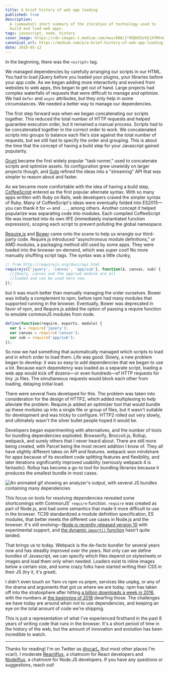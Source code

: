 ```yaml
---
title: A brief history of web app loading
published: true
description:
  A (somewhat) short summary of the iteration of technology used to
  build and load web apps.
tags: javascript, node, history
cover_image: https://cdn-images-1.medium.com/max/800/1*9EBHIOzhE1XfMYoKz1JcsQ.gif
canonical_url: https://medium.com/p/a-brief-history-of-web-app-loading-ab8409e48812
date: 2018-05-12
---
```


In the beginning, there was the `<script>` tag.

We managed dependencies by carefully arranging our scripts in our HTML.
You had to load jQuery before you loaded your plugins, your libraries
before your app code. As we began adding more interactivity and evolved
from websites to web apps, this began to get out of hand. Large projects
had complex waterfalls of requests that were difficult to manage and
optimize. We had `defer` and `async` attributes, but they only help in
some circumstances. We needed a better way to manage our dependencies.

The first step forward was when we began concatenating our scripts
together. This reduced the total number of HTTP requests and helped
guarantee execution order, but it remained a manual process. Scripts had
to be concatenated together in the correct order to work. We
concatenated scripts into groups to balance each file's size against the
total number of requests, but we still had to specify the order and
grouping. This is about the time that the concept of having a build step
for your Javascript gained popularity.

[Grunt](https://gruntjs.com/) became the first widely popular "task
runner," used to concatenate scripts and optimize assets. Its
configuration grew unwieldy on larger projects though, and
[Gulp](https://gulpjs.com/) refined the ideas into a "streaming" API
that was simpler to reason about and faster.

As we became more comfortable with the idea of having a build step,
[CoffeeScript](https://coffeescript.org/) entered as the first popular
alternate syntax. With so many apps written with Ruby on Rails, web
developers craved the simpler syntax of Ruby. Many of CoffeeScript's
ideas were eventually folded into ES2015—you can thank it for `=>` and
`...`, among others. Another concept it helped popularize was separating
code into modules. Each compiled CoffeeScript file was inserted into its
own IIFE (immediately instantiated function expression), scoping each
script to prevent polluting the global namespace.

[Require.js](https://requirejs.org/) and [Bower](https://bower.io/) came
onto the scene to help us wrangle our third-party code. Require.js
introduced "asynchronous module definitions," or AMD modules, a
packaging method still used by some apps. They were loaded into the
browser on-demand, which was super cool! No more manually shuffling
script tags. The syntax was a little clunky,

```js
// from http://requirejs.org/docs/api.html
requirejs(['jquery', 'canvas', 'app/sub'], function($, canvas, sub) {
  //jQuery, canvas and the app/sub module are all
  //loaded and can be used here now.
});
```

but it was much better than manually managing the order ourselves. Bower
was initially a complement to npm, before npm had many modules that
supported running in the browser. Eventually, Bower was deprecated in
favor of npm, and Require.js added the option of passing a require
function to emulate commonJS modules from node.

```js
define(function(require, exports, module) {
  var $ = require('jquery');
  var canvas = require('canvas');
  var sub = require('app/sub');
});
```

So now we had something that automatically managed which scripts to load
and in which order to load them. Life was good. Slowly, a new problem
began to develop: it was so easy to add dependencies that we began to
use a lot. Because each dependency was loaded as a separate script,
loading a web app would kick off dozens— or even hundreds—of HTTP
requests for tiny .js files. The simultaneous requests would block each
other from loading, delaying initial load.

There were several fixes developed for this. The problem was taken into
consideration for the design of HTTP2, which added multiplexing to help
alleviate the problem. Require.js added an optimizer tool that would
bundle up these modules up into a single file or group of files, but it
wasn't suitable for development and was tricky to configure. HTTP2
rolled out very slowly, and ultimately wasn't the silver bullet people
hoped it would be.

Developers began experimenting with alternatives, and the number of
tools for bundling dependencies exploded. Browserify, Broccoli.js,
Rollup, webpack, and surely others that I never heard about. There are
still more being created, with Parcel being the most recent addition I
know of. They all have slightly different takes on API and features.
webpack won mindshare for apps because of its excellent code splitting
features and flexibility, and later iterations significantly improved
usability (seriously webpack 4 is fantastic). Rollup has become a go-to
tool for bundling libraries because it produces the smallest bundle in
most cases.

![An animated gif showing an analyzer's output, with several JS bundles containing many dependencies](https://cloud.githubusercontent.com/assets/302213/20628702/93f72404-b338-11e6-92d4-9a365550a701.gif)

This focus on tools for resolving dependencies revealed some
shortcomings with CommonJS' `require` function. `require` was created as
part of Node.js, and had some semantics that made it more difficult to
use in the browser. TC39 standardized a module definition specification,
ES modules, that better meets the different use cases in Node.js and the
browser. It's still
evolving—[Node.js recently released version 10](https://nodejs.org/docs/latest-v10.x/api/esm.html)
with experimental support, and
[the dynamic `import()` function](https://github.com/tc39/proposal-dynamic-import)
hasn't quite landed.

That brings us to today. Webpack is the de-facto bundler for several
years now and has steadily improved over the years. Not only can we
define bundles of Javascript, we can specify which files depend on
stylesheets or images and load them only when needed. Loaders exist to
inline images below a certain size, and some crazy folks have started
writing their CSS in their JS (try it, it's great).

I didn't even touch on Yarn vs npm vs pnpm, services like unpkg, or any
of the drama and arguments that got us where we are today. npm has taken
off into the stratosphere after hitting
[a billion downloads a week in 2016](https://blog.npmjs.org/post/143451680695/how-many-npm-users-are-there),
with the numbers at
[the beginning of 2018](https://www.npmjs.com/npm/state-of-javascript-frameworks-2017-part-1)
dwarfing those. The challenges we have today are around when not to use
dependencies, and keeping an eye on the total amount of code we're
shipping.

This is just a representation of what I've experienced firsthand in the
past 6 years of writing code that runs in the browser. It's a short
period of time in the history of the web, but the amount of innovation
and evolution has been incredible to watch.

---

Thanks for reading! I'm on Twitter as
[@vcarl\_](https://twitter.com/vcarl_) (but most other places I'm
vcarl). I moderate [Reactiflux](http://join.reactiflux.com/), a chatroom
for React developers and
[Nodeiflux](https://discordapp.com/invite/vUsrbjd), a chatroom for
Node.JS developers. If you have any questions or suggestions, reach out!
